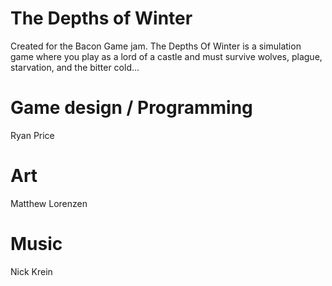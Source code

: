 # The Depths of Winter

Created for the Bacon Game jam. The Depths Of Winter is a simulation game where you play as a lord of a castle and must survive wolves, plague, starvation, and the bitter cold...

# Game design / Programming
Ryan Price

# Art
Matthew Lorenzen

# Music
Nick Krein


